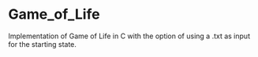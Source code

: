 # Game_of_Life
Implementation of Game of Life in C with the option of using a .txt as input for the starting state.
